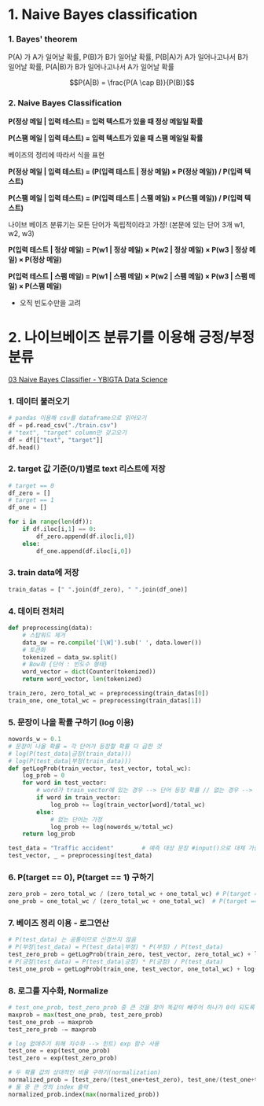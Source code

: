 # 1. Naive Bayes classification

### 1. Bayes' theorem

P(A) 가 A가 일어날 확률, P(B)가 B가 일어날 확률, P(B|A)가 A가 일어나고나서 B가 일어날 확률, P(A|B)가 B가 일어나고나서 A가 일어날 확률

$$P(A|B) = \frac{P(A \cap B)}{P(B)}$$

### 2. Naive Bayes Classification

**P(정상 메일 | 입력 테스트) = 입력 텍스트가 있을 때 정상 메일일 확률**

**P(스팸 메일 | 입력 테스트) = 입력 텍스트가 있을 때 스팸 메일일 확률**

베이즈의 정리에 따라서 식을 표현

**P(정상 메일 | 입력 테스트) = (P(입력 테스트 | 정상 메일) × P(정상 메일)) / P(입력 텍스트)**

**P(스팸 메일 | 입력 테스트) = (P(입력 테스트 | 스팸 메일) × P(스팸 메일)) / P(입력 텍스트)**

나이브 베이즈 분류기는 모든 단어가 독립적이라고 가정! (본문에 있는 단어 3개 w1, w2, w3)

**P(입력 테스트 | 정상 메일)** **= P(w1 | 정상 메일) × P(w2 | 정상 메일) × P(w3 | 정상 메일) × P(정상 메일)**

**P(입력 테스트 | 스팸 메일) = P(w1 | 스팸 메일) × P(w2 | 스팸 메일) × P(w3 | 스팸 메일) × P(스팸 메일)**

* 오직 빈도수만을 고려

# 2. 나이브베이즈 분류기를 이용해 긍정/부정 분류

[03 Naive Bayes Classifier - YBIGTA Data Science](https://ybigta-data-science.readthedocs.io/en/latest/6_Data_Science_from_Scratch/03_Naive%20Bayes%20Classifier/)

### 1. 데이터 불러오기

```python
# pandas 이용해 csv를 dataframe으로 읽어오기
df = pd.read_csv("./train.csv")
# "text", "target" column만 갖고오기
df = df[["text", "target"]]
df.head()
```

### 2. target 값 기준(0/1)별로 text 리스트에 저장

```python
# target == 0
df_zero = []
# target == 1
df_one = []

for i in range(len(df)):
    if df.iloc[i,1] == 0:
        df_zero.append(df.iloc[i,0])
    else:
        df_one.append(df.iloc[i,0])
```

### 3. train data에 저장

```python
train_datas = [" ".join(df_zero), " ".join(df_one)]
```

### 4. 데이터 전처리

```python
def preprocessing(data):
    # 스탑워드 제거
    data_sw = re.compile('[\W]').sub(' ', data.lower())
    # 토큰화
    tokenized = data_sw.split()
    # Bow화 {단어 : 빈도수 형태}
    word_vector = dict(Counter(tokenized))
    return word_vector, len(tokenized)

train_zero, zero_total_wc = preprocessing(train_datas[0])
train_one, one_total_wc = preprocessing(train_datas[1])
```

### 5. 문장이 나올 확률 구하기 (log 이용)

```python
nowords_w = 0.1
# 문장이 나올 확률 = 각 단어가 등장할 확률 다 곱한 것
# log(P(test_data|긍정(train_data)))
# log(P(test_data|부정(train_data)))
def getLogProb(train_vector, test_vector, total_wc):
    log_prob = 0
    for word in test_vector:
        # word가 train_vector에 있는 경우 --> 단어 등장 확률 // 없는 경우 --> 사전에 임의로 정한 확률
        if word in train_vector:
            log_prob += log(train_vector[word]/total_wc)
        else:
            # 없는 단어는 가정
            log_prob += log(nowords_w/total_wc)
    return log_prob

test_data = "Traffic accident"        # 예측 대상 문장 #input()으로 대체 가능
test_vector, _ = preprocessing(test_data)
```

### 6. P(target == 0), P(target == 1) 구하기

```python
zero_prob = zero_total_wc / (zero_total_wc + one_total_wc) # P(target == 0)
one_prob = one_total_wc / (zero_total_wc + one_total_wc)  # P(target == 1)
```

### 7. 베이즈 정리 이용 - 로그연산

```python
# P(test_data) 는 공통이므로 신경쓰지 않음
# P(부정|test_data) = P(test_data|부정) * P(부정) / P(test_data)
test_zero_prob = getLogProb(train_zero, test_vector, zero_total_wc) + log(zero_prob) 
# P(긍정|test_data) = P(test_data|긍정) * P(긍정) / P(test_data)
test_one_prob = getLogProb(train_one, test_vector, one_total_wc) + log(one_prob)
```

### 8. 로그를 지수화, Normalize

```python
# test_one_prob, test_zero_prob 중 큰 것을 찾아 똑같이 빼주어 하나가 0이 되도록
maxprob = max(test_one_prob, test_zero_prob)
test_one_prob -= maxprob
test_zero_prob -= maxprob

# log 없애주기 위해 지수화 --> 힌트) exp 함수 사용
test_one = exp(test_one_prob)
test_zero = exp(test_zero_prob)

# 두 확률 값의 상대적인 비율 구하기(normalization)
normalized_prob = [test_zero/(test_one+test_zero), test_one/(test_one+test_zero)]
# 둘 중 큰 것의 index 출력
normalized_prob.index(max(normalized_prob))
```
